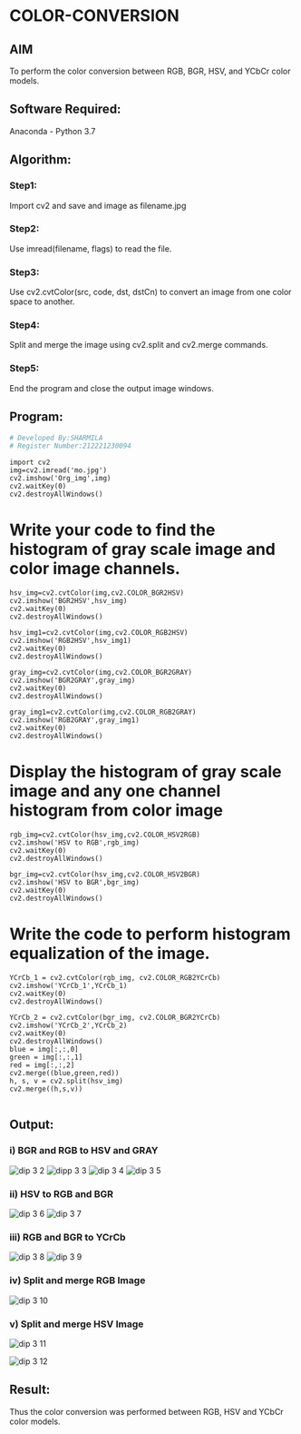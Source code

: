 # COLOR-CONVERSION
## AIM
To perform the color conversion between RGB, BGR, HSV, and YCbCr color models.

## Software Required:
Anaconda - Python 3.7
## Algorithm:
### Step1:
Import cv2 and save and image as filename.jpg

### Step2:
Use imread(filename, flags) to read the file.

### Step3:
Use cv2.cvtColor(src, code, dst, dstCn) to convert an image from one color space to another.

### Step4:

Split and merge the image using cv2.split and cv2.merge commands.

### Step5:
End the program and close the output image windows.

## Program:
```python
# Developed By:SHARMILA
# Register Number:212221230094
```
```
import cv2
img=cv2.imread('mo.jpg')
cv2.imshow('Org_img',img)
cv2.waitKey(0)
cv2.destroyAllWindows()
```
# Write your code to find the histogram of gray scale image and color image channels.
```
hsv_img=cv2.cvtColor(img,cv2.COLOR_BGR2HSV)
cv2.imshow('BGR2HSV',hsv_img)
cv2.waitKey(0)
cv2.destroyAllWindows()

hsv_img1=cv2.cvtColor(img,cv2.COLOR_RGB2HSV)
cv2.imshow('RGB2HSV',hsv_img1)
cv2.waitKey(0)
cv2.destroyAllWindows()

gray_img=cv2.cvtColor(img,cv2.COLOR_BGR2GRAY)
cv2.imshow('BGR2GRAY',gray_img)
cv2.waitKey(0)
cv2.destroyAllWindows()

gray_img1=cv2.cvtColor(img,cv2.COLOR_RGB2GRAY)
cv2.imshow('RGB2GRAY',gray_img1)
cv2.waitKey(0)
cv2.destroyAllWindows()
```
# Display the histogram of gray scale image and any one channel histogram from color image
```
rgb_img=cv2.cvtColor(hsv_img,cv2.COLOR_HSV2RGB)
cv2.imshow('HSV to RGB',rgb_img)
cv2.waitKey(0)
cv2.destroyAllWindows()

bgr_img=cv2.cvtColor(hsv_img,cv2.COLOR_HSV2BGR)
cv2.imshow('HSV to BGR',bgr_img)
cv2.waitKey(0)
cv2.destroyAllWindows()
```
# Write the code to perform histogram equalization of the image. 
```
YCrCb_1 = cv2.cvtColor(rgb_img, cv2.COLOR_RGB2YCrCb)
cv2.imshow('YCrCb_1',YCrCb_1)
cv2.waitKey(0)
cv2.destroyAllWindows()

YCrCb_2 = cv2.cvtColor(bgr_img, cv2.COLOR_BGR2YCrCb)
cv2.imshow('YCrCb_2',YCrCb_2)
cv2.waitKey(0)
cv2.destroyAllWindows()
blue = img[:,:,0]
green = img[:,:,1]
red = img[:,:,2]
cv2.merge((blue,green,red))
h, s, v = cv2.split(hsv_img)
cv2.merge((h,s,v))


```
## Output:
### i) BGR and RGB to HSV and GRAY
![dip 3 2](https://github.com/Sharmilasha/COLOR-CONVERSION/assets/94506182/57c9b24a-6390-4d5d-9c0d-6dda617d80c3)
![dipp 3 3](https://github.com/Sharmilasha/COLOR-CONVERSION/assets/94506182/e5ac2974-764e-4fb0-b59f-402732a2ab42)
![dip 3 4](https://github.com/Sharmilasha/COLOR-CONVERSION/assets/94506182/7e6a9f23-f1eb-4a9f-a14e-d534765d5d5e)
![dip 3 5](https://github.com/Sharmilasha/COLOR-CONVERSION/assets/94506182/78d70645-4ddd-4b8c-b7b8-5246e7428038)

### ii) HSV to RGB and BGR
![dip 3 6](https://github.com/Sharmilasha/COLOR-CONVERSION/assets/94506182/93a9e5c6-b5d3-439b-a178-d9b0de2fdc7a)
![dip 3 7](https://github.com/Sharmilasha/COLOR-CONVERSION/assets/94506182/b5f78eda-07fa-456e-9db0-eae1ff6b2c4b)

### iii) RGB and BGR to YCrCb
![dip 3 8](https://github.com/Sharmilasha/COLOR-CONVERSION/assets/94506182/4273f290-42ab-4dc4-950c-16a49b603527)
![dip 3 9](https://github.com/Sharmilasha/COLOR-CONVERSION/assets/94506182/d0394f4b-9207-4cf1-97c7-66009701c277)


### iv) Split and merge RGB Image
![dip 3 10](https://github.com/Sharmilasha/COLOR-CONVERSION/assets/94506182/7bc9dfef-58fd-4894-b743-02d7c12ebd7d)




### v) Split and merge HSV Image
![dip 3 11](https://github.com/Sharmilasha/COLOR-CONVERSION/assets/94506182/6bb4894a-edfe-4cc9-b484-bcf5a52866e6)

![dip  3 12](https://github.com/Sharmilasha/COLOR-CONVERSION/assets/94506182/77dc9551-575b-4a68-b84b-76c362ae25a4)

## Result:
Thus the color conversion was performed between RGB, HSV and YCbCr color models.
